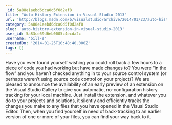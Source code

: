 ```yaml
---
_id: 5a88e1aebd6dca0d5f0d2af8
title: "Auto History Extension in Visual Studio 2013"
url: 'http://blogs.msdn.com/b/visualstudio/archive/2014/01/23/auto-history-extension-in-visual-studio-2013.aspx'
category: 5a88e1aebd6dca0d5f0d2af8
slug: 'auto-history-extension-in-visual-studio-2013'
user_id: 5a83ce59d6eb0005c4ecda2c
username: 'bill-s'
createdOn: '2014-01-25T10:48:40.000Z'
tags: []
---
```


Have you ever found yourself wishing you could roll back a few hours to a piece of code you had working but have made changes to? You were “in the flow” and you haven’t checked anything in to your source control system (or perhaps weren’t using source code control on your project)? We are pleased to announce the availability of an early preview of an extension on the Visual Studio Gallery to give you automatic, no-configuration history tracking for your local machine. Just install the extension, and whatever you do to your projects and solutions, it silently and efficiently tracks the changes you make to any files that you have opened in the Visual Studio Editor. Then, when you find yourself in need of back-tracking to an earlier version of one or more of your files, you can find your way back to it.
